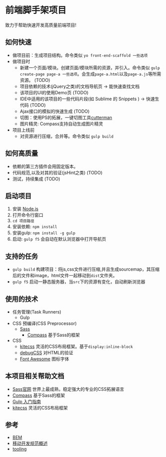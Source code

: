 # 前端脚手架项目
致力于帮助快速开发高质量前端项目!

## 如何快速
* 做项目前：生成项目结构。命令类似 `yo front-end-scaffold 一些选项`
* 做项目时
	* 新建一个页面/模块。创建页面/模块所需的资源，并引入。命令类似 `gulp create-page page-a 一些选项`。会生成`page-a.html`以及`page-a.js`等所需资源。 (TODO)
	* 项目依赖的技术(jQuery之类)的文档导航页 -> 能快速查找文档
	* 该项目的UI的使用Demo页 (TODO)
	* IDE中适用的该项目的一些代码片段(如 Sublime 的 Snippets ) -> 快速生代码 (TODO)
	* Ajax接口的模拟的快速生成 (TODO)
	* 切图：使用PS的拓展，一键切图工具[cutterman](http://www.cutterman.cn/cutterman/feature)
	* 图片精灵: Compass支持自动生成图片精灵
* 项目上线前
	* 对资源进行压缩，合并等。命令类似 `gulp build`

## 如何高质量
* 依赖的第三方插件会用固定版本。
* 代码规范,以及对其的验证(jsHint之类) (TODO)
* 测试，持续集成 (TODO)

## 启动项目
1. 安装 [Node.js](https://nodejs.org/en/)
1. 打开命令行窗口
1. `cd 项目路径`
1. 安装依赖: `npm install`
1. 安装gulp: `npm install -g gulp`
1. 启动: `gulp f5` 会自动在默认浏览器中打开导航页

## 支持的任务
* `gulp build` 构建项目：将js,css文件进行压缩,并且生成sourcemap，其压缩后的文件和image，html文件一起移动到`dist`文件夹。
* `gulp f5` 启动一静态服务器，当`src`下的资源有变化，自动刷新浏览器


## 使用的技术
* 任务管理(Task Runners)
	* Gulp
* CSS 预编译(CSS Preprocessor)
	* [Sass](http://sass-lang.com/)
		* [Compass](http://compass-style.org/) 基于Sass的框架
* CSS
	* [kitecss](http://hiloki.github.io/kitecss/) 灵活的CSS布局框架。基于`display:inline-block`
	* [debugCSS](https://github.com/yahoo/debugCSS) 对HTML的验证
	* [Font Awesome](http://fortawesome.github.io/Font-Awesome/) 图标字体


## 本项目相关帮助文档
* [Sass官网](http://sass-lang.com/) 世界上最成熟，稳定强大的专业的CSS拓展语言
* [Compass](http://compass-style.org/) 基于Sass的框架
* [Gulp 入门指南](https://github.com/nimojs/gulp-book)
* [kitecss](http://hiloki.github.io/kitecss/) 灵活的CSS布局框架


## 参考
* [BEM](https://en.bem.info/)
* [移动开发规范概述](http://alloyteam.github.io/Spirit/modules/Standard/index.html)
* [tooling](https://github.com/egoist/tooling)

